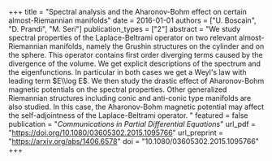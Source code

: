 +++
title = "Spectral analysis and the Aharonov-Bohm effect on certain almost-Riemannian manifolds"
date = 2016-01-01
authors = ["U. Boscain", "D. Prandi", "M. Seri"]
publication_types = ["2"]
abstract = "We study spectral properties of the Laplace-Beltrami operator on two relevant almost-Riemannian manifolds, namely the Grushin structures on the cylinder and on the sphere. This operator contains first order diverging terms caused by the divergence of the volume. We get explicit descriptions of the spectrum and the eigenfunctions. In particular in both cases we get a Weyl's law with leading term $E\\log E$. We then study the drastic effect of Aharonov-Bohm magnetic potentials on the spectral properties. Other generalized Riemannian structures including conic and anti-conic type manifolds are also studied. In this case, the Aharonov-Bohm magnetic potential may affect the self-adjointness of the Laplace-Beltrami operator. "
featured = false
publication = "*Communications in Partial Differential Equations*"
url_pdf = "https://doi.org/10.1080/03605302.2015.1095766"
url_preprint = "https://arxiv.org/abs/1406.6578"
doi = "10.1080/03605302.2015.1095766"
+++

